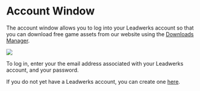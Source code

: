 # Account Window

The account window allows you to log into your Leadwerks account so that you can download free game assets from our website using the [Downloads Manager](downloadsmanager.md).

![](https://github.com/UltraEngine/Documentation/blob/master/Images/accountwindow.png?raw=true)

To log in, enter your the email address associated with your Leadwerks account, and your password.

If you do not yet have a Leadwerks account, you can create one [here](https://www.leadwerks.com/community/register/).
